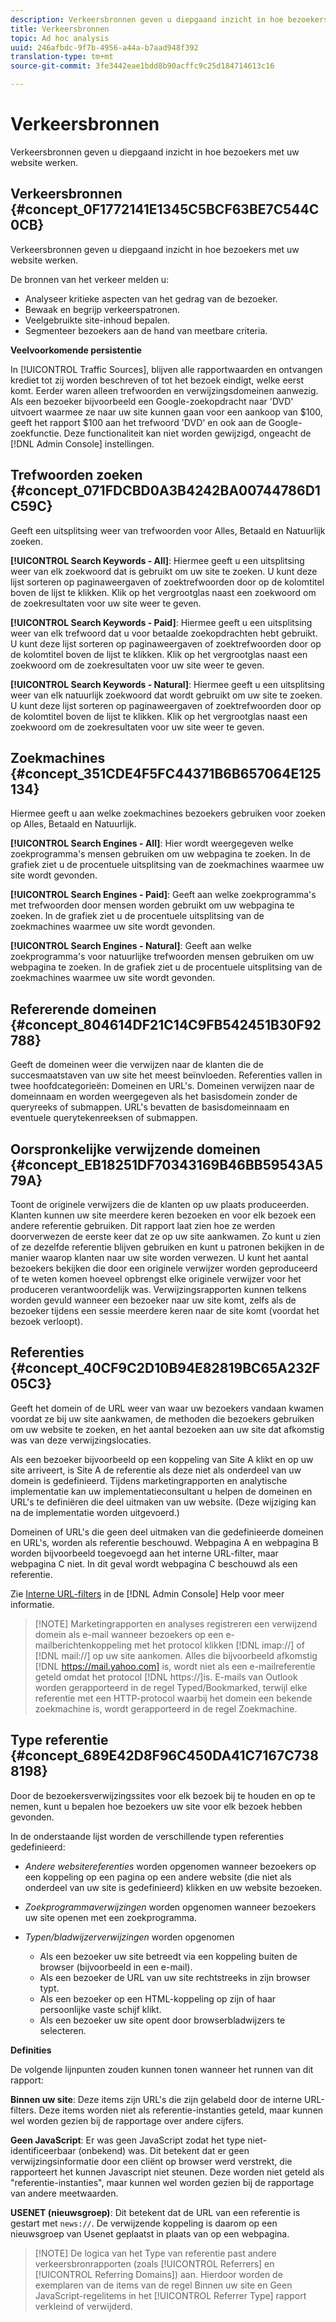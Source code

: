 ```yaml
---
description: Verkeersbronnen geven u diepgaand inzicht in hoe bezoekers met uw website werken.
title: Verkeersbronnen
topic: Ad hoc analysis
uuid: 246afbdc-9f7b-4956-a44a-b7aad948f392
translation-type: tm+mt
source-git-commit: 3fe3442eae1bdd8b90acffc9c25d184714613c16

---
```



# Verkeersbronnen

Verkeersbronnen geven u diepgaand inzicht in hoe bezoekers met uw website werken.

## Verkeersbronnen {#concept_0F1772141E1345C5BCF63BE7C544C0CB}

Verkeersbronnen geven u diepgaand inzicht in hoe bezoekers met uw website werken.

De bronnen van het verkeer melden u:

* Analyseer kritieke aspecten van het gedrag van de bezoeker.
* Bewaak en begrijp verkeerspatronen.
* Veelgebruikte site-inhoud bepalen.
* Segmenteer bezoekers aan de hand van meetbare criteria.

**Veelvoorkomende persistentie**

In [!UICONTROL Traffic Sources], blijven alle rapportwaarden en ontvangen krediet tot zij worden beschreven of tot het bezoek eindigt, welke eerst komt. Eerder waren alleen trefwoorden en verwijzingsdomeinen aanwezig. Als een bezoeker bijvoorbeeld een Google-zoekopdracht naar &#39;DVD&#39; uitvoert waarmee ze naar uw site kunnen gaan voor een aankoop van $100, geeft het rapport $100 aan het trefwoord &#39;DVD&#39; en ook aan de Google-zoekfunctie. Deze functionaliteit kan niet worden gewijzigd, ongeacht de [!DNL Admin Console] instellingen.

## Trefwoorden zoeken {#concept_071FDCBD0A3B4242BA00744786D1C59C}

Geeft een uitsplitsing weer van trefwoorden voor Alles, Betaald en Natuurlijk zoeken.

<!-- 

c_reports_search_keyword.xml

 -->

**[!UICONTROL Search Keywords - All]**: Hiermee geeft u een uitsplitsing weer van elk zoekwoord dat is gebruikt om uw site te zoeken. U kunt deze lijst sorteren op paginaweergaven of zoektrefwoorden door op de kolomtitel boven de lijst te klikken. Klik op het vergrootglas naast een zoekwoord om de zoekresultaten voor uw site weer te geven.

**[!UICONTROL Search Keywords - Paid]**: Hiermee geeft u een uitsplitsing weer van elk trefwoord dat u voor betaalde zoekopdrachten hebt gebruikt. U kunt deze lijst sorteren op paginaweergaven of zoektrefwoorden door op de kolomtitel boven de lijst te klikken. Klik op het vergrootglas naast een zoekwoord om de zoekresultaten voor uw site weer te geven.

**[!UICONTROL Search Keywords - Natural]**: Hiermee geeft u een uitsplitsing weer van elk natuurlijk zoekwoord dat wordt gebruikt om uw site te zoeken. U kunt deze lijst sorteren op paginaweergaven of zoektrefwoorden door op de kolomtitel boven de lijst te klikken. Klik op het vergrootglas naast een zoekwoord om de zoekresultaten voor uw site weer te geven.

## Zoekmachines {#concept_351CDE4F5FC44371B6B657064E125134}

Hiermee geeft u aan welke zoekmachines bezoekers gebruiken voor zoeken op Alles, Betaald en Natuurlijk.

<!-- 

c_reports_search_engines.xml

 -->

**[!UICONTROL Search Engines - All]**: Hier wordt weergegeven welke zoekprogramma&#39;s mensen gebruiken om uw webpagina te zoeken. In de grafiek ziet u de procentuele uitsplitsing van de zoekmachines waarmee uw site wordt gevonden.

**[!UICONTROL Search Engines - Paid]**: Geeft aan welke zoekprogramma&#39;s met trefwoorden door mensen worden gebruikt om uw webpagina te zoeken. In de grafiek ziet u de procentuele uitsplitsing van de zoekmachines waarmee uw site wordt gevonden.

**[!UICONTROL Search Engines - Natural]**: Geeft aan welke zoekprogramma&#39;s voor natuurlijke trefwoorden mensen gebruiken om uw webpagina te zoeken. In de grafiek ziet u de procentuele uitsplitsing van de zoekmachines waarmee uw site wordt gevonden.

## Refererende domeinen {#concept_804614DF21C14C9FB542451B30F92788}

<!-- 

c_reports_ref_domains.xml

 -->

Geeft de domeinen weer die verwijzen naar de klanten die de succesmaatstaven van uw site het meest beïnvloeden. Referenties vallen in twee hoofdcategorieën: Domeinen en URL&#39;s. Domeinen verwijzen naar de domeinnaam en worden weergegeven als het basisdomein zonder de queryreeks of submappen. URL&#39;s bevatten de basisdomeinnaam en eventuele querytekenreeksen of submappen.

## Oorspronkelijke verwijzende domeinen {#concept_EB18251DF70343169B46BB59543A579A}

<!-- 

c_reports_original_ref_domains.xml

 -->

Toont de originele verwijzers die de klanten op uw plaats produceerden. Klanten kunnen uw site meerdere keren bezoeken en voor elk bezoek een andere referentie gebruiken. Dit rapport laat zien hoe ze werden doorverwezen de eerste keer dat ze op uw site aankwamen. Zo kunt u zien of ze dezelfde referentie blijven gebruiken en kunt u patronen bekijken in de manier waarop klanten naar uw site worden verwezen. U kunt het aantal bezoekers bekijken die door een originele verwijzer worden geproduceerd of te weten komen hoeveel opbrengst elke originele verwijzer voor het produceren verantwoordelijk was. Verwijzingsrapporten kunnen telkens worden gevuld wanneer een bezoeker naar uw site komt, zelfs als de bezoeker tijdens een sessie meerdere keren naar de site komt (voordat het bezoek verloopt).

## Referenties {#concept_40CF9C2D10B94E82819BC65A232F05C3}

Geeft het domein of de URL weer van waar uw bezoekers vandaan kwamen voordat ze bij uw site aankwamen, de methoden die bezoekers gebruiken om uw website te zoeken, en het aantal bezoeken aan uw site dat afkomstig was van deze verwijzingslocaties.

<!-- 

c_reports_referrers.xml

 -->

Als een bezoeker bijvoorbeeld op een koppeling van Site A klikt en op uw site arriveert, is Site A de referentie als deze niet als onderdeel van uw domein is gedefinieerd. Tijdens marketingrapporten en analytische implementatie kan uw implementatieconsultant u helpen de domeinen en URL&#39;s te definiëren die deel uitmaken van uw website. (Deze wijziging kan na de implementatie worden uitgevoerd.)

Domeinen of URL&#39;s die geen deel uitmaken van die gedefinieerde domeinen en URL&#39;s, worden als referentie beschouwd. Webpagina A en webpagina B worden bijvoorbeeld toegevoegd aan het interne URL-filter, maar webpagina C niet. In dit geval wordt webpagina C beschouwd als een referentie.

Zie [Interne URL-filters](https://docs.adobe.com/content/help/en/analytics/admin/admin-tools/internal-url-filter-admin.html) in de [!DNL Admin Console] Help voor meer informatie.

>[!NOTE] Marketingrapporten en analyses registreren een verwijzend domein als e-mail wanneer bezoekers op een e-mailberichtenkoppeling met het protocol klikken [!DNL imap://] of [!DNL mail://] op uw site aankomen. Alles die bijvoorbeeld afkomstig [!DNL https://mail.yahoo.com] is, wordt niet als een e-mailreferentie geteld omdat het protocol [!DNL https://]is. E-mails van Outlook worden gerapporteerd in de regel Typed/Bookmarked, terwijl elke referentie met een HTTP-protocol waarbij het domein een bekende zoekmachine is, wordt gerapporteerd in de regel Zoekmachine.

## Type referentie {#concept_689E42D8F96C450DA41C7167C7388198}

Door de bezoekersverwijzingssites voor elk bezoek bij te houden en op te nemen, kunt u bepalen hoe bezoekers uw site voor elk bezoek hebben gevonden.

<!-- 

c_reports_ref_types.xml

 -->

In de onderstaande lijst worden de verschillende typen referenties gedefinieerd:

* *Andere websitereferenties* worden opgenomen wanneer bezoekers op een koppeling op een pagina op een andere website (die niet als onderdeel van uw site is gedefinieerd) klikken en uw website bezoeken.
* *Zoekprogrammaverwijzingen* worden opgenomen wanneer bezoekers uw site openen met een zoekprogramma.
* *Typen/bladwijzerverwijzingen* worden opgenomen

   * Als een bezoeker uw site betreedt via een koppeling buiten de browser (bijvoorbeeld in een e-mail).
   * Als een bezoeker de URL van uw site rechtstreeks in zijn browser typt.
   * Als een bezoeker op een HTML-koppeling op zijn of haar persoonlijke vaste schijf klikt.
   * Als een bezoeker uw site opent door browserbladwijzers te selecteren.

**Definities**

De volgende lijnpunten zouden kunnen tonen wanneer het runnen van dit rapport:

**Binnen uw site**: Deze items zijn URL&#39;s die zijn gelabeld door de interne URL-filters. Deze items worden niet als referentie-instanties geteld, maar kunnen wel worden gezien bij de rapportage over andere cijfers.

**Geen JavaScript**: Er was geen JavaScript zodat het type niet-identificeerbaar (onbekend) was. Dit betekent dat er geen verwijzingsinformatie door een cliënt op browser werd verstrekt, die rapporteert het kunnen Javascript niet steunen. Deze worden niet geteld als &quot;referentie-instanties&quot;, maar kunnen wel worden gezien bij de rapportage van andere meetwaarden.

**USENET (nieuwsgroep)**: Dit betekent dat de URL van een referentie is gestart met `news://`. De verwijzende koppeling is daarom op een nieuwsgroep van Usenet geplaatst in plaats van op een webpagina.

>[!NOTE] De logica van het Type van referentie past andere verkeersbronrapporten (zoals [!UICONTROL Referrers] en [!UICONTROL Referring Domains]) aan. Hierdoor worden de exemplaren van de items van de regel Binnen uw site en Geen JavaScript-regelitems in het [!UICONTROL Referrer Type] rapport verkleind of verwijderd.

